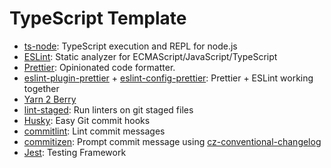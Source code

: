 # TypeScript Template

- [ts-node](https://github.com/TypeStrong/ts-node): TypeScript execution and REPL for node.js
- [ESLint](https://github.com/eslint/eslint): Static analyzer for ECMAScript/JavaScript/TypeScript
- [Prettier](https://github.com/prettier/prettier): Opinionated code formatter.
- [eslint-plugin-prettier](https://github.com/prettier/eslint-plugin-prettier) + [eslint-config-prettier](https://github.com/prettier/eslint-config-prettier): Prettier + ESLint working together
- [Yarn 2 Berry](https://github.com/yarnpkg/berry)
- [lint-staged](https://github.com/okonet/lint-staged): Run linters on git staged files
- [Husky](https://github.com/typicode/husky): Easy Git commit hooks
- [commitlint](https://github.com/conventional-changelog/commitlint): Lint commit messages
- [commitizen](https://github.com/commitizen/cz-cli): Prompt commit message using [cz-conventional-changelog](https://github.com/commitizen/cz-conventional-changelog)
- [Jest](https://github.com/facebook/jest): Testing Framework
